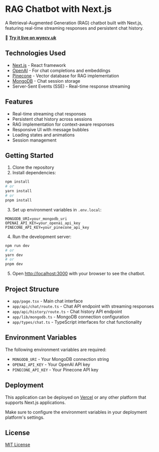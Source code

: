 # RAG Chatbot with Next.js

A Retrieval-Augmented Generation (RAG) chatbot built with Next.js, featuring real-time streaming responses and persistent chat history.

🔗 **[Try it live on wyecv.uk](https://wyecv.uk)**

## Technologies Used

- [Next.js](https://nextjs.org) - React framework
- [OpenAI](https://openai.com) - For chat completions and embeddings
- [Pinecone](https://www.pinecone.io) - Vector database for RAG implementation
- [MongoDB](https://www.mongodb.com) - Chat session storage
- Server-Sent Events (SSE) - Real-time response streaming

## Features

- Real-time streaming chat responses
- Persistent chat history across sessions
- RAG implementation for context-aware responses
- Responsive UI with message bubbles
- Loading states and animations
- Session management

## Getting Started

1. Clone the repository
2. Install dependencies:

```bash
npm install
# or
yarn install
# or
pnpm install
```

3. Set up environment variables in `.env.local`:

```env
MONGODB_URI=your_mongodb_uri
OPENAI_API_KEY=your_openai_api_key
PINECONE_API_KEY=your_pinecone_api_key
```

4. Run the development server:

```bash
npm run dev
# or
yarn dev
# or
pnpm dev
```

5. Open [http://localhost:3000](http://localhost:3000) with your browser to see the chatbot.

## Project Structure

- `app/page.tsx` - Main chat interface
- `app/api/chat/route.ts` - Chat API endpoint with streaming responses
- `app/api/history/route.ts` - Chat history API endpoint
- `app/lib/mongodb.ts` - MongoDB connection configuration
- `app/types/chat.ts` - TypeScript interfaces for chat functionality

## Environment Variables

The following environment variables are required:

- `MONGODB_URI` - Your MongoDB connection string
- `OPENAI_API_KEY` - Your OpenAI API key
- `PINECONE_API_KEY` - Your Pinecone API key

## Deployment

This application can be deployed on [Vercel](https://vercel.com) or any other platform that supports Next.js applications.

Make sure to configure the environment variables in your deployment platform's settings.

## License

[MIT License](LICENSE)
